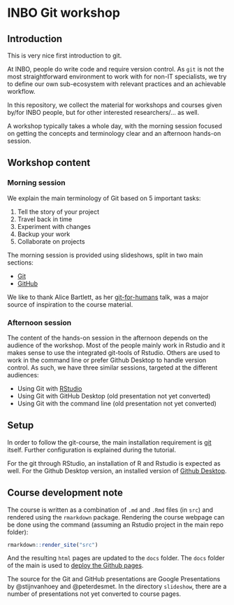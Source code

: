 # INBO Git workshop

## Introduction

This is very nice first introduction to git.

At INBO, people do write code and require version control. As `git` is not the most straightforward environment to work with for non-IT specialists, we try to define our own sub-ecosystem with relevant practices and an achievable workflow.

In this repository, we collect the material for workshops and courses given by/for INBO people, but for other interested researchers/... as well. 

A workshop typically takes a whole day, with the morning session focused on getting the concepts and terminology clear and an afternoon hands-on session.

## Workshop content

### Morning session

We explain the main terminology of Git based on 5 important tasks:

1. Tell the story of your project 
1. Travel back in time
1. Experiment with changes
1. Backup your work
1. Collaborate on projects

The morning session is provided using slideshows, split in two main sections:

* [Git](https://inbo.github.io/git-course/static/presentations/git.pdf)
* [GitHub](https://inbo.github.io/git-course/static/presentations/github.pdf) 

We like to thank Alice Bartlett, as her [git-for-humans](https://speakerdeck.com/alicebartlett/git-for-humans) talk, was a major source of inspiration to the course material.

### Afternoon session

The content of the hands-on session in the afternoon depends on the audience of the workshop. Most of the people mainly work in Rstudio and it makes sense to use the integrated git-tools of Rstudio. Others are used to work in the command line or prefer Github Desktop to handle version control. As such, we have three similar sessions, targeted at the different audiences:

* Using Git with [RStudio](https://inbo.github.io/git-course/course_rstudio.html)
* Using Git with GitHub Desktop (old presentation not yet converted)
* Using Git with the command line (old presentation not yet converted)

## Setup

In order to follow the git-course, the main installation requirement is [git](https://git-scm.com/) itself. Further configuration is explained during the tutorial. 

For the git through RStudio, an installation of R and Rstudio is expected as well. For the Github Desktop version, an installed version of [Github Desktop](https://desktop.github.com/).

## Course development note

The course is written as a combination of `.md` and `.Rmd` files (in `src`) and rendered using the `rmarkdown` package. Rendering the course webpage can be done using the command (assuming an Rstudio project in the main repo folder):

```r
rmarkdown::render_site("src")
```

And the resulting `html` pages are updated to the `docs` folder. The `docs` folder of the main is used to [deploy the Github pages](https://help.github.com/articles/configuring-a-publishing-source-for-github-pages/#publishing-your-github-pages-site-from-a-docs-folder-on-your-master-branch).

The source for the Git and GitHub presentations are Google Presentations by @stijnvanhoey and @peterdesmet. In the directory `slideshow`, there are a number of presentations not yet converted to course pages.
